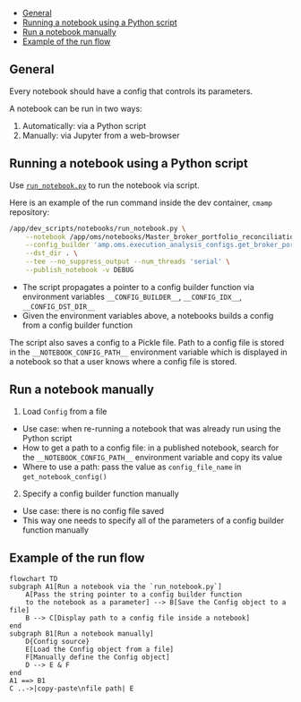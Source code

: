 

<!-- toc -->

- [General](#general)
- [Running a notebook using a Python script](#running-a-notebook-using-a-python-script)
- [Run a notebook manually](#run-a-notebook-manually)
- [Example of the run flow](#example-of-the-run-flow)

<!-- tocstop -->

## General

Every notebook should have a config that controls its parameters.

A notebook can be run in two ways:

1. Automatically: via a Python script
2. Manually: via Jupyter from a web-browser

## Running a notebook using a Python script

Use [`run_notebook.py`](/dev_scripts/notebooks/run_notebook.py) to run the
notebook via script.

Here is an example of the run command inside the dev container, `cmamp`
repository:

```bash
/app/dev_scripts/notebooks/run_notebook.py \
    --notebook /app/oms/notebooks/Master_broker_portfolio_reconciliation.ipynb \
    --config_builder 'amp.oms.execution_analysis_configs.get_broker_portfolio_reconciliation_configs_Cmtask5690("/shared_data/ecs/test/system_reconciliation/C11a/prod/20240320_134000.20240320_143500/system_log_dir.manual/process_forecasts")' \
    --dst_dir . \
    --tee --no_suppress_output --num_threads 'serial' \
    --publish_notebook -v DEBUG
```

- The script propagates a pointer to a config builder function via environment
  variables `__CONFIG_BUILDER__`, `__CONFIG_IDX__`, `__CONFIG_DST_DIR__`
- Given the environment variables above, a notebooks builds a config from a
  config builder function

The script also saves a config to a Pickle file. Path to a config file is stored
in the `__NOTEBOOK_CONFIG_PATH__` environment variable which is displayed in a
notebook so that a user knows where a config file is stored.

## Run a notebook manually

1. Load `Config` from a file

- Use case: when re-running a notebook that was already run using the Python
  script
- How to get a path to a config file: in a published notebook, search for the
  `__NOTEBOOK_CONFIG_PATH__` environment variable and copy its value
- Where to use a path: pass the value as `config_file_name` in
  `get_notebook_config()`

2. Specify a config builder function manually

- Use case: there is no config file saved
- This way one needs to specify all of the parameters of a config builder
  function manually

## Example of the run flow

```mermaid
flowchart TD
subgraph A1[Run a notebook via the `run_notebook.py`]
    A[Pass the string pointer to a config builder function
    to the notebook as a parameter] --> B[Save the Config object to a file]
    B --> C[Display path to a config file inside a notebook]
end
subgraph B1[Run a notebook manually]
    D{Config source}
    E[Load the Config object from a file]
    F[Manually define the Config object]
    D --> E & F
end
A1 ==> B1
C ..->|copy-paste\nfile path| E
```
